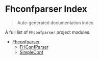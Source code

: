 # Fhconfparser Index

> Auto-generated documentation index.

A full list of `Fhconfparser` project modules.

- [Fhconfparser](fhconfparser/index.md#fhconfparser)
    - [FHConfParser](fhconfparser/fhconfparser.md#fhconfparser)
    - [SimpleConf](fhconfparser/simpleconf.md#simpleconf)
